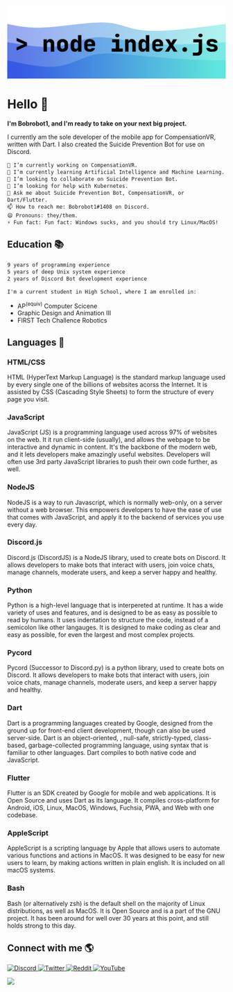 <img src="https://raw.githubusercontent.com/Bobrobot1/Bobrobot1/main/node.png">

# Hello 👋

<b>I'm Bobrobot1, and I'm ready to take on your next big project.</b>

I currently am the sole developer of the mobile app for CompensationVR, written with Dart.
I also created the Suicide Prevention Bot for use on Discord.

    🔭 I’m currently working on CompensationVR.
    🌱 I’m currently learning Artificial Intelligence and Machine Learning.
    👯 I’m looking to collaborate on Suicide Prevention Bot.
    🤔 I’m looking for help with Kubernetes.
    💬 Ask me about Suicide Prevention Bot, CompensationVR, or Dart/Flutter.
    📫 How to reach me: Bobrobot1#1408 on Discord.
    😄 Pronouns: they/them.
    ⚡ Fun fact: Fun fact: Windows sucks, and you should try Linux/MacOS!


## Education 📚
    9 years of programming experience
    5 years of deep Unix system experience
    2 years of Discord Bot development experience
<p></p>

    I'm a current student in High School, where I am enrolled in:
<ul>
    <li>AP<sup>(equiv)</sup> Computer Scicene</li>
    <li>Graphic Design and Animation III</li>
    <li>FIRST Tech Challence Robotics</li>
</ul> 

## Languages 🚀


### HTML/CSS

HTML (HyperText Markup Language) is the standard markup language used by every single one of the billions of websites acorss the Internet. It is assisted by CSS (Cascading Style Sheets) to form the structure of every page you visit.
    
### JavaScript

JavaScript (JS) is a programming language used across 97% of websites on the web. It it run client-side (usually), and allows the webpage to be interactive and dynamic in content. It's the backbone of the modern web, and it lets developers make amazingly useful websites. Developers will often use 3rd party JavaScript libraries to push their own code further, as well.
    
### NodeJS

NodeJS is a way to run Javascript, which is normally web-only, on a server without a web browser. This empowers developers to have the ease of use that comes with JavaScript, and apply it to the backend of services you use every day.
    
### Discord.js

Discord.js (DiscordJS) is a NodeJS library, used to create bots on Discord. It allows developers to make bots that interact with users, join voice chats, manage channels, moderate users, and keep a server happy and healthy.
    
### Python

Python is a high-level language that is interpereted at runtime. It has a wide variety of uses and features, and is designed to be as easy as possible to read by humans. It uses indentation to structure the code, instead of a semicolon like other langauges. It is designed to make coding as clear and easy as possible, for even the largest and most complex projects.

### Pycord

Pycord (Successor to Discord.py) is a python library, used to create bots on Discord. It allows developers to make bots that interact with users, join voice chats, manage channels, moderate users, and keep a server happy and healthy.
    
 ### Dart
 
Dart is a programming languages created by Google, designed from the ground up for front-end client development, though can also be used server-side. Dart is an object-oriented, , null-safe, strictly-typed, class-based, garbage-collected programming language, using syntax that is familiar to other languages. Dart compiles to both native code and JavaScript.
    
### Flutter

Flutter is an SDK created by Google for mobile and web applications. It is Open Source and uses Dart as its language. It compiles cross-platform for Android, iOS, Linux, MacOS, Windows, Fuchsia, PWA, and Web with one codebase.

### AppleScript

AppleScript is a scripting language by Apple that allows users to automate various functions and actions in MacOS. It was designed to be easy for new users to learn, by making actions written in plain english. It is included on all macOS systems. 
    
### Bash
    
Bash (or alternatively zsh) is the default shell on the majority of Linux distributions, as well as MacOS. It is Open Source and is a part of the GNU project. It has been around for well over 30 years at this point, and still holds strong to this day. 





    
    
    
    
## Connect with me 🌎

<a href="https://discord.com/users/363450765307805696" rel="noopener noreferrer">
  <img src="https://img.shields.io/badge/Discord-5865F2?style=for-the-badge&logo=discord&logoColor=white" alt="Discord"/>
</a>

<a href="https://twitter.com/Bobrobot1_RR" rel="noopener noreferrer">
  <img src="https://img.shields.io/badge/Twitter-1DA1F2?style=for-the-badge&logo=twitter&logoColor=white" alt="Twitter"/>
</a>

<a href="https://reddit.com/u/Bobrobot1" rel="noopener noreferrer">
  <img src="https://img.shields.io/badge/Reddit-FF5700?style=for-the-badge&logo=reddit&logoColor=white" alt="Reddit"/>
</a>

<a href="https://www.youtube.com/channel/UCnP8knypP7DtngbNAsLzDCg" rel="noopener noreferrer">
  <img src="https://img.shields.io/badge/YouTube-FF0000?style=for-the-badge&logo=youtube&logoColor=white" alt="YouTube"/>
</a>

![](https://hit.yhype.me/github/profile?user_id=24487638)
